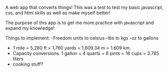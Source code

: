 A web app that converts things! This was a test to test my basic javascript, css, and html skills as well as make myself better!


The purpose of this app is to get me more practice with javascript and expand my knowledge!


Things to implement:
-Freedom units to celsius
-lbs to kgs
-oz to gallons
- 1 mile = 5,280 ft = 1,760 yards = 1,609.34 m = 1.609 km.
- Capacity conversions. 1 gallon = 4 quarts = 8 pints = 16 cups = 3.785 liters
- cooking stuff?
